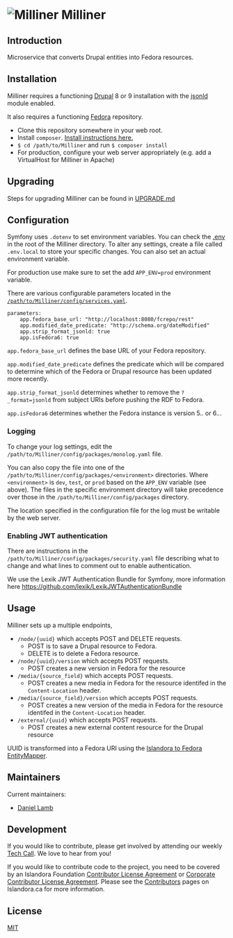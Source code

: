 # ![Milliner](https://cloud.githubusercontent.com/assets/2371345/25281066/8eca01c8-2682-11e7-987f-c77df38cd733.png) Milliner

## Introduction

Microservice that converts Drupal entities into Fedora resources.

## Installation

Milliner requires a functioning [Drupal](https://www.drupal.org/) 8 or 9
installation with the [jsonld](http://github.com/Islandora/jsonld) module enabled.

It also requires a functioning [Fedora](http://fedorarepository.org/) repository.

- Clone this repository somewhere in your web root.
- Install `composer`.  [Install instructions here.][4]
- `$ cd /path/to/Milliner` and run `$ composer install`
- For production, configure your web server appropriately (e.g. add a VirtualHost for Milliner in Apache)

## Upgrading

Steps for upgrading Milliner can be found in [UPGRADE.md](UPGRADE.md)

## Configuration

Symfony uses `.dotenv` to set environment variables. You can check the [.env](./.env) in the root of the Milliner directory.
To alter any settings, create a file called `.env.local` to store your specific changes. You can also set an actual environment
variable.

For production use make sure to set the add `APP_ENV=prod` environment variable.

There are various configurable parameters located in the [`/path/to/Milliner/config/services.yaml`](./config/services.yaml).
```
parameters:
    app.fedora_base_url: "http://localhost:8080/fcrepo/rest"
    app.modified_date_predicate: "http://schema.org/dateModified"
    app.strip_format_jsonld: true
    app.isFedora6: true
```

`app.fedora_base_url` defines the base URL of your Fedora repository.

`app.modified_date_predicate` defines the predicate which will be compared to determine which of the Fedora or Drupal
resource has been updated more recently.

`app.strip_format_jsonld` determines whether to remove the `?_format=jsonld` from subject URIs before pushing the RDF to Fedora.

`app.isFedora6` determines whether the Fedora instance is version 5.*.* or 6.*.*.

### Logging

To change your log settings, edit the `/path/to/Milliner/config/packages/monolog.yaml` file.

You can also copy the file into one of the `/path/to/Milliner/config/packages/<environment>` directories.
Where `<environment>` is `dev`, `test`, or `prod` based on the `APP_ENV` variable (see above). The files in the specific
environment directory will take precedence over those in the `/path/to/Milliner/config/packages` directory.

The location specified in the configuration file for the log must be writable by the web server.

### Enabling JWT authentication

There are instructions in the `/path/to/Milliner/config/packages/security.yaml` file describing what to change and what lines
to comment out to enable authentication.

We use the Lexik JWT Authentication Bundle for Symfony, more information here
https://github.com/lexik/LexikJWTAuthenticationBundle

## Usage

Milliner sets up a multiple endpoints,
* `/node/{uuid}` which accepts POST and DELETE requests.
  * POST is to save a Drupal resource to Fedora.
  * DELETE is to delete a Fedora resource.
* `/node/{uuid}/version` which accepts POST requests.
  * POST creates a new version in Fedora for the resource
* `/media/{source_field}` which accepts POST requests.
  * POST creates a new media in Fedora for the resource identifed in the `Content-Location` header.
* `/media/{source_field}/version` which accepts POST requests.
  * POST creates a new version of the media in Fedora for the resource identifed in the `Content-Location` header.
* `/external/{uuid}` which accepts POST requests.
  * POST creates a new external content resource for the Drupal resource

UUID is transformed into a Fedora URI using the [Islandora to Fedora EntityMapper](https://github.com/Islandora/islandora-fedora-entity-mapper).

## Maintainers

Current maintainers:

* [Daniel Lamb](https://github.com/dannylamb)

## Development

If you would like to contribute, please get involved by attending our weekly [Tech Call](https://github.com/Islandora/docuentation/wiki). We love to hear from you!

If you would like to contribute code to the project, you need to be covered by an Islandora Foundation [Contributor License Agreement](http://islandora.ca/sites/default/files/islandora_cla.pdf) or [Corporate Contributor License Agreement](http://islandora.ca/sites/default/files/islandora_ccla.pdf). Please see the [Contributors](http://islandora.ca/resources/contributors) pages on Islandora.ca for more information.

## License

[MIT](https://opensource.org/licenses/MIT)

[3]: https://img.shields.io/badge/license-MIT-blue.svg?style=flat-square
[4]: https://getcomposer.org/download/
